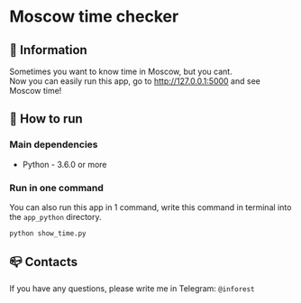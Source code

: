 # Moscow time checker

## 💾 Information
Sometimes you want to know time in Moscow, but you cant.\
Now you can easily run this app, go to http://127.0.0.1:5000 and see Moscow time!

## 📝 How to run
### Main dependencies
- Python - 3.6.0 or more
### Run in one command
You can also run this app in 1 command, write this command in terminal into the ``app_python`` directory.
```
python show_time.py
```
## 📪 Contacts
If you have any questions, please write me in Telegram: `@inforest`